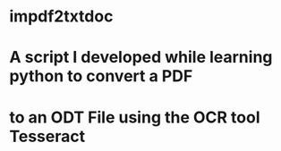 # impdf2txtdoc
# A script I developed while learning python to convert a PDF
# to an ODT File using the OCR tool Tesseract